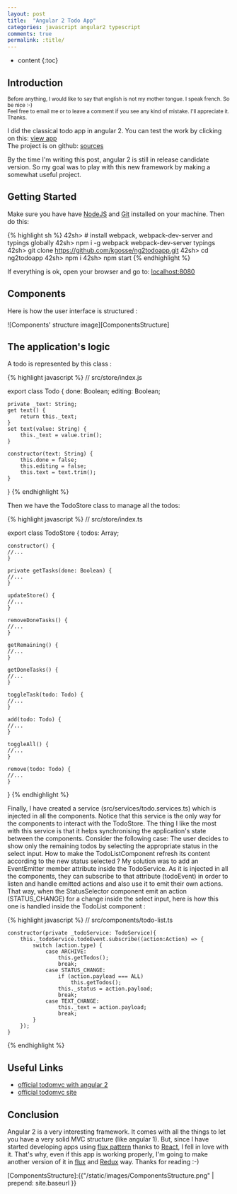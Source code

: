 ```yaml
---
layout: post
title:  "Angular 2 Todo App"
categories: javascript angular2 typescript
comments: true
permalink: :title/
---
```


* content
{:toc}

## Introduction 

<small>Before anything, I would like to say that english is not my mother tongue. I speak french. So be nice :-)  
Feel free to email me or to leave a comment if you see any kind of mistake. I'll appreciate it. Thanks.</small>

I did the classical todo app in angular 2. You can test the work by clicking on this:
[view app][1]  
The project is on github: [sources][2]

By the time I'm writing this post, angular 2 is still in release candidate version. So my goal was
to play with this new framework by making a somewhat useful project.

## Getting Started

Make sure you have have [NodeJS][3] and [Git][4] installed on your machine. Then do this:

{% highlight sh %}
42sh> # install webpack, webpack-dev-server and typings globally
42sh> npm i -g webpack webpack-dev-server typings
42sh> git clone https://github.com/kgosse/ng2todoapp.git
42sh> cd ng2todoapp
42sh> npm i
42sh> npm start
{% endhighlight %}

If everything is ok, open your browser and go to: [localhost:8080][5]

## Components

Here is how the user interface is structured :  

![Components' structure image][ComponentsStructure]

## The application's logic

A todo is represented by this class :

{% highlight javascript %}
// src/store/index.js

export class Todo {
    done: Boolean;
    editing: Boolean;

    private _text: String;
    get text() {
        return this._text;
    }
    set text(value: String) {
        this._text = value.trim();
    }

    constructor(text: String) {
        this.done = false;
        this.editing = false;
        this.text = text.trim();
    }
}
{% endhighlight %}

Then we have the TodoStore class to manage all the todos:

{% highlight javascript %}
// src/store/index.ts

export class TodoStore {
    todos: Array<Todo>;

    constructor() {
    //...
    }

    private getTasks(done: Boolean) {
    //...
    }
    
    updateStore() {
    //...
    }
    
    removeDoneTasks() {
    //...
    }

    getRemaining() {
    //...
    }

    getDoneTasks() {
    //...
    }

    toggleTask(todo: Todo) {
    //...
    }

    add(todo: Todo) {
    //...
    }

    toggleAll() {
    //...
    }

    remove(todo: Todo) {
    //...
    }
}
{% endhighlight %}

Finally, I have created a service (src/services/todo.services.ts) which is injected in all the components. Notice that this service is the only way
for the components to interact with the TodoStore. The thing I like the most with this service is that it helps synchronising
the application's state between the components. Consider the following case: The user decides to show only the remaining todos
by selecting the appropriate status in the select input. How to make the TodoListComponent refresh its content according to the new
status selected ? My solution was to add an EventEmitter member attribute inside the TodoService. As it is injected in all the components,
they can subscribe to that attribute (todoEvent) in order to listen and handle emitted actions and also use it to emit their own actions. That way,
when the StatusSelector component emit an action (STATUS_CHANGE) for a change inside the select input, here is how this one is handled inside the
TodoList component :

{% highlight javascript %}
    // src/components/todo-list.ts

    constructor(private _todoService: TodoService){
        this._todoService.todoEvent.subscribe((action:Action) => {
            switch (action.type) {
                case ARCHIVE:
                    this.getTodos();
                    break;
                case STATUS_CHANGE:
                    if (action.payload === ALL)
                        this.getTodos();
                    this._status = action.payload;
                    break;
                case TEXT_CHANGE:
                    this._text = action.payload;
                    break;
            }
        });
    }
{% endhighlight %}

## Useful Links

* [official todomvc with angular 2](https://github.com/tastejs/todomvc/tree/master/examples/angular2)
* [official todomvc site](http://todomvc.com/)

## Conclusion

Angular 2 is a very interesting framework. It comes with all the things to let you have a very solid MVC structure
(like angular 1). But, since I have started developing apps using [flux pattern][flux] thanks to [React][react], I fell in love with
it. That's why, even if this app is working properly, I'm going to make another version of it in [flux][flux] and [Redux][redux] way.
Thanks for reading :-)


[1]:https://kgosse.github.io/ng2todoapp
[2]:https://github.com/kgosse/ng2todoapp
[3]:https://nodejs.org/en/
[4]:https://git-scm.com/
[5]:https://locahlhost:8080
[react]:https://facebook.github.io/react/
[redux]:http://redux.js.org/index.html
[flux]:https://facebook.github.io/flux/docs/overview.html
[ComponentsStructure]:{{"/static/images/ComponentsStructure.png" | prepend: site.baseurl }}
